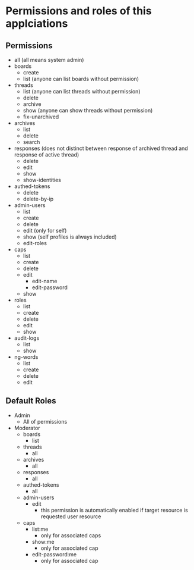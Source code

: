 # Permissions and roles of this applciations

## Permissions

- all (all means system admin)
- boards
  - create
  - list (anyone can list boards without permission)
- threads
  - list (anyone can list threads without permission)
  - delete
  - archive
  - show (anyone can show threads without permission)
  - fix-unarchived
- archives
  - list
  - delete
  - search
- responses (does not distinct between response of archived thread and response of active thread)
  - delete
  - edit
  - show
  - show-identities
- authed-tokens
  - delete
  - delete-by-ip
- admin-users
  - list
  - create
  - delete
  - edit (only for self)
  - show (self profiles is always included)
  - edit-roles
- caps
  - list
  - create
  - delete
  - edit
    - edit-name
    - edit-password
  - show
- roles
  - list
  - create
  - delete
  - edit
  - show
- audit-logs
  - list
  - show
- ng-words
  - list
  - create
  - delete
  - edit

## Default Roles

- Admin
  - All of permissions
- Moderator
  - boards
    - list
  - threads
    - all
  - archives
    - all
  - responses
    - all
  - authed-tokens
    - all
  - admin-users
    - edit
      - this permission is automatically enabled if target resource is requested user resource
  - caps
    - list:me
      - only for associated caps
    - show:me
      - only for associated cap
    - edit-password:me
      - only for associated cap
